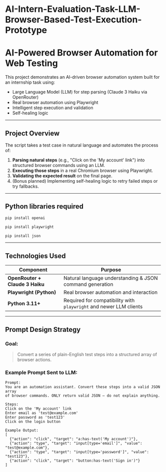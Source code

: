 # AI-Intern-Evaluation-Task-LLM-Browser-Based-Test-Execution-Prototype
# AI-Powered Browser Automation for Web Testing

This project demonstrates an AI-driven browser automation system built for an internship task using:

-  Large Language Model (LLM) for step parsing (Claude 3 Haiku via OpenRouter)
-  Real browser automation using Playwright
-  Intelligent step execution and validation
-  Self-healing logic

---

## Project Overview

The script takes a test case in natural language and automates the process of:

1. **Parsing natural steps** (e.g., "Click on the 'My account' link") into structured browser commands using an LLM.
2. **Executing those steps** in a real Chromium browser using Playwright.
3. **Validating the expected result** on the final page.
4. (Bonus planned) Implementing self-healing logic to retry failed steps or try fallbacks.

---

## Python libraries required
```bash
pip install openai
```
```bash
pip install playwright
```
```bash
pip install json
```

---


## Technologies Used

| Component | Purpose |
|----------|---------|
| **OpenRouter + Claude 3 Haiku** | Natural language understanding & JSON command generation |
| **Playwright (Python)** | Real browser automation and interaction |
| **Python 3.11+** | Required for compatibility with `playwright` and newer LLM clients |

---

## Prompt Design Strategy

### Goal:
> Convert a series of plain-English test steps into a structured array of browser actions.

### Example Prompt Sent to LLM:

```plaintext
Prompt:
You are an automation assistant. Convert these steps into a valid JSON array 
of browser commands. ONLY return valid JSON — do not explain anything.

Steps:
Click on the 'My account' link
Enter email as 'test@example.com'
Enter password as 'test123'
Click on the login button

Example Output:
[
  {"action": "click", "target": "a:has-text('My account')"},
  {"action": "type", "target": "input[type='email']", "value": "test@example.com"},
  {"action": "type", "target": "input[type='password']", "value": "test123"},
  {"action": "click", "target": "button:has-text('Sign in')"}
]
